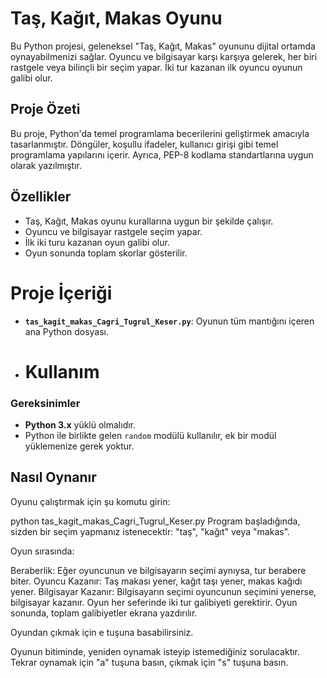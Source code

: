 # Taş, Kağıt, Makas Oyunu
Bu Python projesi, geleneksel "Taş, Kağıt, Makas" oyununu dijital ortamda oynayabilmenizi sağlar. Oyuncu ve bilgisayar karşı karşıya gelerek, her biri rastgele veya bilinçli bir seçim yapar. İki tur kazanan ilk oyuncu oyunun galibi olur.
## Proje Özeti
Bu proje, Python'da temel programlama becerilerini geliştirmek amacıyla tasarlanmıştır. Döngüler, koşullu ifadeler, kullanıcı girişi gibi temel programlama yapılarını içerir. Ayrıca, PEP-8 kodlama standartlarına uygun olarak yazılmıştır.
## Özellikler
- Taş, Kağıt, Makas oyunu kurallarına uygun bir şekilde çalışır.
- Oyuncu ve bilgisayar rastgele seçim yapar.
- İlk iki turu kazanan oyun galibi olur.
- Oyun sonunda toplam skorlar gösterilir.
# Proje İçeriği
- **`tas_kagit_makas_Cagri_Tugrul_Keser.py`**: Oyunun tüm mantığını içeren ana Python dosyası.
- # Kullanım

### Gereksinimler
- **Python 3.x** yüklü olmalıdır.
- Python ile birlikte gelen `random` modülü kullanılır, ek bir modül yüklemenize gerek yoktur.
## Nasıl Oynanır
Oyunu çalıştırmak için şu komutu girin:

python tas_kagit_makas_Cagri_Tugrul_Keser.py
Program başladığında, sizden bir seçim yapmanız istenecektir: "taş", "kağıt" veya "makas".

Oyun sırasında:

Beraberlik: Eğer oyuncunun ve bilgisayarın seçimi aynıysa, tur berabere biter.
Oyuncu Kazanır: Taş makası yener, kağıt taşı yener, makas kağıdı yener.
Bilgisayar Kazanır: Bilgisayarın seçimi oyuncunun seçimini yenerse, bilgisayar kazanır.
Oyun her seferinde iki tur galibiyeti gerektirir. Oyun sonunda, toplam galibiyetler ekrana yazdırılır.

Oyundan çıkmak için e tuşuna basabilirsiniz.

Oyunun bitiminde, yeniden oynamak isteyip istemediğiniz sorulacaktır. Tekrar oynamak için "a" tuşuna basın, çıkmak için "s" tuşuna basın.

